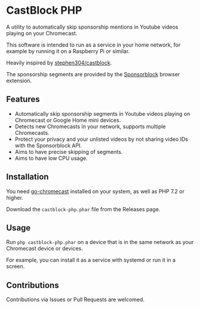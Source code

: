 # CastBlock PHP

A utility to automatically skip sponsorship mentions in Youtube videos playing on your Chromecast.

This software is intended to run as a service in your home network, for example by running it on a 
Raspberry Pi or similar.

Heavily inspired by [stephen304/castblock](https://github.com/stephen304/castblock).

The sponsorship segments are provided by the [Sponsorblock](https://sponsor.ajay.app/) browser extension.

## Features

* Automatically skip sponsorship segments in Youtube videos playing on Chromecast or Google Home mini devices.
* Detects new Chromecasts in your network, supports multiple Chromecasts.
* Protect your privacy and your unlisted videos by not sharing video IDs with the Sponsorblock API. 
* Aims to have precise skipping of segments.
* Aims to have low CPU usage.

## Installation

You need [go-chromecast](https://github.com/vishen/go-chromecast) installed on your system, as well 
as PHP 7.2 or higher.

Download the `castblock-php.phar` file from the Releases page.

## Usage

Run `php castblock-php.phar` on a device that is in the same network as your Chromecast device or 
devices.

For example, you can install it as a service with systemd or run it in a screen.

## Contributions

Contributions via Issues or Pull Requests are welcomed.	 
